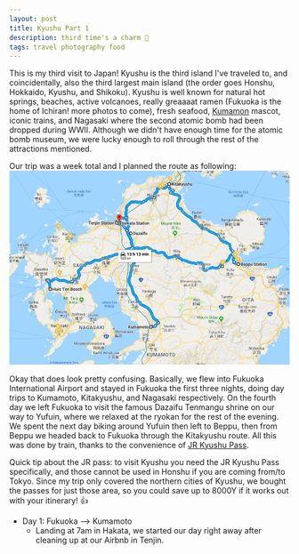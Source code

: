 ```yaml
---
layout: post
title: Kyushu Part 1 
description: third time's a charm 🗾
tags: travel photography food 
---
```


This is my third visit to Japan! Kyushu is the third island I've traveled to, and coincidentally, also the third largest main island (the order goes Honshu, Hokkaido, Kyushu, and Shikoku). Kyushu is well known for natural hot springs, beaches, active volcanoes, really greaaaat ramen (Fukuoka is the home of Ichiran! more photos to come), fresh seafood, [Kumamon](http://www.kumamon-sq.jp/en/) mascot, iconic trains, and Nagasaki where the second atomic bomb had been dropped during WWII. Although we didn't have enough time for the atomic bomb museum, we were lucky enough to roll through the rest of the attractions mentioned.  

Our trip was a week total and I planned the route as following: 
![Kyushu Route](/images/kyushu-route.png)

Okay that does look pretty confusing. Basically, we flew into Fukuoka International Airport and stayed in Fukuoka the first three nights, doing day trips to Kumamoto, Kitakyushu, and Nagasaki respectively. On the fourth day we left Fukuoka to visit the famous Dazaifu Tenmangu shrine on our way to Yufuin, where we relaxed at the ryokan for the rest of the evening. We spent the next day biking around Yufuin then left to Beppu, then from Beppu we headed back to Fukuoka through the Kitakyushu route. All this was done by train, thanks to the convenience of [JR Kyushu Pass](http://www.jrkyushu.co.jp/english/railpass/railpass.html).

Quick tip about the JR pass: to visit Kyushu you need the JR Kyushu Pass specifically, and those cannot be used in Honshu if you are coming from/to Tokyo. Since my trip only covered the northern cities of Kyushu, we bought the passes for just those area, so you could save up to 8000Y if it works out with your itinerary! :+1:

* Day 1: Fukuoka --> Kumamoto
  - Landing at 7am in Hakata, we started our day right away after cleaning up at our Airbnb in Tenjin. 
